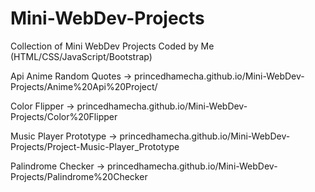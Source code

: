 # Mini-WebDev-Projects
Collection of Mini WebDev Projects Coded by Me (HTML/CSS/JavaScript/Bootstrap)


Api Anime Random Quotes -> princedhamecha.github.io/Mini-WebDev-Projects/Anime%20Api%20Project/

Color Flipper -> princedhamecha.github.io/Mini-WebDev-Projects/Color%20Flipper

Music Player Prototype -> princedhamecha.github.io/Mini-WebDev-Projects/Project-Music-Player_Prototype

Palindrome Checker -> princedhamecha.github.io/Mini-WebDev-Projects/Palindrome%20Checker

